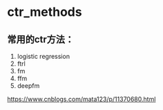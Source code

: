 # ctr_methods

## 常用的ctr方法：
1. logistic regression
2. ftrl
3. fm
4. ffm
5. deepfm

https://www.cnblogs.com/mata123/p/11370680.html